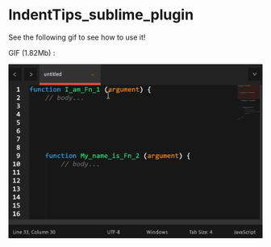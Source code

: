 # IndentTips_sublime_plugin

See the following gif to see how to use it!

GIF (1.82Mb) :

![how to use IndentTips](https://github.com/QS20199/__static__/raw/master/img/IndentTips_intro.gif)

